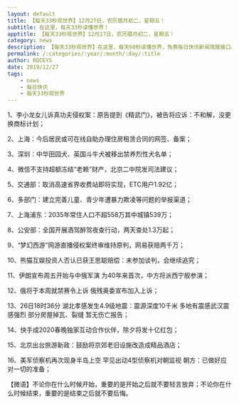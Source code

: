 ```yaml
---
layout: default
title: 【每天33秒观世界】12月27日，农历腊月初二，星期五！
subtitle: 在这里，每天33秒读懂世界！
apptitle: 【每天33秒观世界】12月27日，农历腊月初二，星期五！
category: news
description: 【每天33秒观世界】在这里，每天60秒读懂世界，免费每日快讯新闻简报接口API，2019年12月12345678910111213141516171819202122232425262728293031日。ROCEYS全栈CEO 2019年12月17日 11:00:18
permalink: /:categories/:year/:month/:day/:title
author: ROCEYS
date: 2019/12/27
tags:
    - news
    - 每日快讯
    - 每天33秒观世界
---
```


1、李小龙女儿诉真功夫侵权案：原告提到《精武门》，被告将应诉：不和解，没更换商标计划；

2、上海：今后居民或可在线自助办理住房租赁合同的网签、备案；

3、深圳：中华田园犬、英国斗牛犬被移出禁养烈性犬名单；

4、微信不支持超额冻结“老赖”财产，北京二中院发司法建议；

5、交通部：取消高速省界收费站即将实现，ETC用户1.92亿；

6、多部门：建立完善儿童、青少年遭暴力欺凌等问题的举报渠道；

7、上海浦东：2035年常住人口不超558万其中城镇539万；

8、公安部：全国开展酒驾醉驾夜查行动，两天查处1.3万起；

9、“梦幻西游”网游直播侵权案终审维持原判，网易获赔两千万；

10、熊猫互娱投资人否认已获王思聪赔偿：未参加谈判，会继续追究；

11、伊朗宣布周五开始与中俄军演 为40年来首次，中方将派西宁舰参演；

12、俄将于本周就禁赛令上诉 俄残奥委宣布加入上诉；

13、26日18时36分 湖北孝感发生4.9级地震：震源深度10千米 多地有震感武汉震感强烈 部分房屋掉瓦、裂缝 暂无伤亡报告；

14、快手成2020春晚独家互动合作伙伴，除夕将发十亿红包；

15、北京出台旅游新政：鼓励将京郊老旧设施改造成精品酒店；

16、美军侦察机再次现身半岛上空 罕见出动4型侦察机对朝监视 朝方：已做好应对一切的准备；

【微语】不论你在什么时候开始，重要的是开始之后就不要轻言放弃；不论你在什么时候结束，重要的是结束之后就不要后悔。